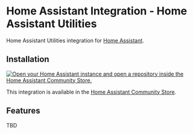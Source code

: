 # Home Assistant Integration - Home Assistant Utilities

Home Assistant Utilities integration for [Home Assistant](https://www.home-assistant.io/). 

## Installation

[![Open your Home Assistant instance and open a repository inside the Home Assistant Community Store.](https://my.home-assistant.io/badges/hacs_repository.svg)](https://my.home-assistant.io/redirect/hacs_repository/?owner=timmo001&repository=homeassistant-integration-hautils&category=integration)

This integration is available in the [Home Assistant Community Store](https://hacs.xyz/).

## Features

TBD
